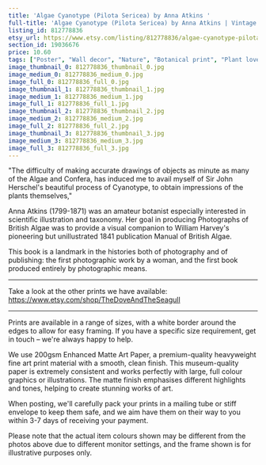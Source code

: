 ```yaml
---
title: 'Algae Cyanotype (Pilota Sericea) by Anna Atkins '
full-title: 'Algae Cyanotype (Pilota Sericea) by Anna Atkins | Vintage photographic botanical art print for nature lovers'
listing_id: 812778836
etsy_url: https://www.etsy.com/listing/812778836/algae-cyanotype-pilota-sericea-by-anna?utm_source=site&utm_medium=api&utm_campaign=api
section_id: 19036676
price: 10.60
tags: ["Poster", "Wall decor", "Nature", "Botanical print", "Plant lovers gift", "Plant illustration", "Cottage decor", "Flower art print", "Cottage", "Anna Atkins", "Algae", "Cyanotype", "Vintage photography"]
image_thumbnail_0: 812778836_thumbnail_0.jpg
image_medium_0: 812778836_medium_0.jpg
image_full_0: 812778836_full_0.jpg
image_thumbnail_1: 812778836_thumbnail_1.jpg
image_medium_1: 812778836_medium_1.jpg
image_full_1: 812778836_full_1.jpg
image_thumbnail_2: 812778836_thumbnail_2.jpg
image_medium_2: 812778836_medium_2.jpg
image_full_2: 812778836_full_2.jpg
image_thumbnail_3: 812778836_thumbnail_3.jpg
image_medium_3: 812778836_medium_3.jpg
image_full_3: 812778836_full_3.jpg
---
```

&quot;The difficulty of making accurate drawings of objects as minute as many of the Algae and Confera, has induced me to avail myself of Sir John Herschel&#39;s beautiful process of Cyanotype, to obtain impressions of the plants themselves,&quot;

Anna Atkins (1799-1871) was an amateur botanist especially interested in scientific illustration and taxonomy. Her goal in producing Photographs of British Algae was to provide a visual companion to William Harvey&#39;s pioneering but unillustrated 1841 publication Manual of British Algae.

This book is a landmark in the histories both of photography and of publishing: the first photographic work by a woman, and the first book produced entirely by photographic means.


---

Take a look at the other prints we have available:
https://www.etsy.com/shop/TheDoveAndTheSeagull

----

Prints are available in a range of sizes, with a white border around the edges to allow for easy framing. If you have a specific size requirement, get in touch – we&#39;re always happy to help.

We use 200gsm Enhanced Matte Art Paper, a premium-quality heavyweight fine art print material with a smooth, clean finish. This museum-quality paper is extremely consistent and works perfectly with large, full colour graphics or illustrations. The matte finish emphasises different highlights and tones, helping to create stunning works of art.

When posting, we&#39;ll carefully pack your prints in a mailing tube or stiff envelope to keep them safe, and we aim have them on their way to you within 3-7 days of receiving your payment.

Please note that the actual item colours shown may be different from the photos above due to different monitor settings, and the frame shown is for illustrative purposes only.
